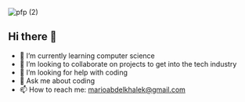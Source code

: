 ![pfp (2)](https://github.com/user-attachments/assets/609fc58e-833a-4eb1-895e-94095d8a6583)
## Hi there 👋

- 🌱 I’m currently learning computer science
- 👯 I’m looking to collaborate on projects to get into the tech industry
- 🤔 I’m looking for help with coding
- 💬 Ask me about coding
- 📫 How to reach me: marioabdelkhalek@gmail.com
